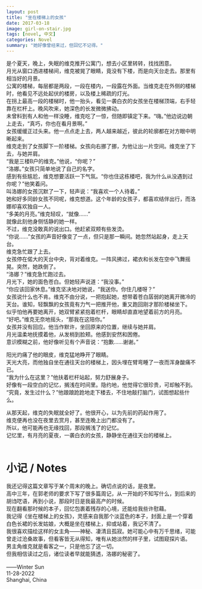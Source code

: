 ```yaml
---
layout: post
title: "坐在楼梯上的女孩"
date: 2017-03-18
image: girl-on-stair.jpg
tags: [novel, 中文]
categories: Novel
summary: "她好像曾经来过，但回忆不记得。"
---
```

是个夏天，晚上，失眠的维克推开公寓门，想去小区里转转，找找困意。    
月光从窗口洒进楼梯间，维克被晃了眼睛，竟没有下楼，而是向天台走去。那里有相当好的月景。    
公寓的楼梯，每层都是两段，一段在楼内，一段露在外面。当维克走在外侧的楼梯时，他看见不远处起伏的楼房，以及楼上稀疏的灯光。    
在拐上最高一段的楼梯时，他一抬头，看见一袭白衣的女孩坐在楼梯顶端，右手轻靠在栏杆上。晚风吹来，她深色的长发微微拂动。    
未曾料到有人和他一样没睡，维克吃了一惊，但随即镇定下来。“嗨。”他边说边朝上走去，“真巧，你也在看月景啊。”    
女孩缓缓正过头来。他一点点走上去，两人越来越近，彼此的轮廓都在对方眼中明晰起来。    
维克走到了女孩脚下一阶楼梯。女孩向右挪了挪，为他让出一片空间。维克坐了下去，与她并肩。    
“我是三楼B户的维克。”他说，“你呢？”    
“洛娜。”女孩只简单地说了自己的名字。    
感到有些尴尬，维克想要活跃一下气氛。“你也住这栋楼吧，我为什么从没遇到过你呢？”他笑着问。    
叫洛娜的女孩沉默了一下，轻声说：“我喜欢一个人待着。”    
她和好多同龄女孩不同呢，维克想道。这个年龄的女孩子，都喜欢结伴出行，而洛娜却喜欢独自一人。    
“多美的月亮。”维克轻叹，“就像……”    
就像此刻他身侧恬静的她一样。    
不过，维克没敢真的说出口。他赶紧双颊有些发烫。    
“你说……”女孩的声音好像变了一点，但只是那一瞬间。她忽然站起身，走上天台。    
维克急忙跟了上去。    
女孩停在偌大的天台中央，背对着维克。一阵风拂过，裙衣和长发在空中飞舞摇晃。突然，她跌倒了。    
“洛娜？”维克急忙跑过去。    
月光下，她的面色苍白。但她轻声说道：“我没事。”    
“你应该回家休息。”维克坚决地对她说，“我送你。你住几楼呀？”    
女孩说什么也不肯。维克不由分说，一把抱起她，想带着苍白孱弱的她离开微冷的天台。谁知，轻飘飘的女孩竟有力气一把推开他，重又跑回刚才那阶楼梯坐下。    
似乎怕他再要她离开，她双臂紧紧抱着栏杆，眼睛却直直地望着前方的月亮。    
“好吧。”维克无奈地摇头，“那我在这陪你。”    
女孩并没有回应。他当作默许，坐回原来的位置，继续与她并肩。    
月光温柔地抚摸着他，从发梢到脸颊。他感到安然和困倦。    
意识模糊之前，他好像听见有个声音说：“抱歉……谢谢。”    

阳光灼痛了他的眼皮，维克猛地睁开了眼睛。    
天光大亮，而他独自坐在通往天台的楼梯上，因头埋在臂弯睡了一夜而浑身酸痛不已。    
“我为什么在这里？”他扶着栏杆站起，努力舒展身子。    
好像有一段空白的记忆，搁浅在时间里。隐约地，他觉得它很珍贵，可却触不到。    
“究竟，发生过什么？”他踉踉跄跄地走下楼去，不住地敲打脑门，试图想起些什么。    

从那天起，维克的失眠就全好了。他很开心，以为先前的药起作用了。    
维克便再也没在夜里去赏月，甚至连晚上出门都没有了。    
所以，他可能再也无缘找回，那段搁浅了的记忆。    
记忆里，有月亮的夏夜，一袭白衣的女孩，静静坐在通往天台的楼梯上。    
<br/>
# 小记 / Notes
我还记得这篇文章写于某个周末的晚上。确切点说的话，是夜里。    
高中三年，在郭老师的要求下写了很多篇周记，从一开始的不知写什么，到后来的胡诌呓语，再到小说，那段时日是我最高产的时候。    
现在翻看那时候的本子，回忆包裹着残存的心境，还能给我些许慰藉。    
我记得《坐在楼梯上的女孩》，灵感来自我那个淡蓝色的本子，封面上是一个穿着白色长裙的长发姑娘，大概是坐在楼梯上，抑或站着，我记不清了。    
我很喜欢描绘这样的女主角——神秘、凄清且孤寂。她可能心中有万千思绪，可能曾走过沧桑故事，但看客皆无从得知，唯有从她淡然的样子里，试图窥探片语。    
男主角维克就是看客之一，只是他忘了这一切。    
但我相信读过之后，诸位读者早就能猜透，洛娜的秘密了。    
<br/>
——Winter Sun    
11-28-2022    
Shanghai, China